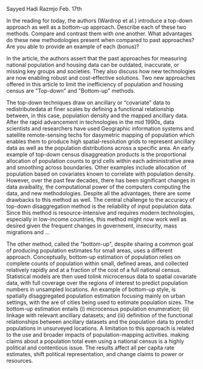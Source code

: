 Sayyed Hadi Razmjo
Feb. 17th


In the reading for today, the authors (Wardrop et al.) introduce a top-down approach as well as a bottom-up approach. Describe each of these two methods. Compare and contrast them with one another. What advantages do these new methodologies present when compared to past approaches? Are you able to provide an example of each (bonus)?

In the article, the authors assert that the past approaches for measuring national population and housing
data can be outdated, inaccurate, or missing key groups and societies. They also discuss how new 
technologies are now enabling robust and cost-effective solutions. Two new approaches offered in this
article to limit the inefficiency of population and housing census are "Top-down" and "Bottom-up" 
methods. 


The top-down techniques draw on ancillary or “covariate” data to redistributedata at finer scales 
by defining a functional relationship between, in this case, population density and the mapped ancillary
data. After the rapid advancement in technologies in the mid 1990s, data scientists and researchers
have used Geographic information systems and satellite remote-sensing techs for dasymetric mapping
of population which enables them to produce high spatial-resolution grids to represent ancillary 
data as well as the population distributions across a specific area. An early example of top-down 
census disaggreation products is the proportional allocation of population counts to grid cells within
each administrative area and smoothing across boundaries. Other examples include allocation of 
population based on covariates known to correlate with population density. However, over the past 
few decades, there has been significant changes in data avaibality, the computational power of the 
computers computing the data, and new methodologies. Despite all the advantages, there are some drawbacks
to this method as well. The central challenge to the accuracy of top-down disaggregation method is the 
reliability of input population data. Since this method is resource-intensive and requires modern
technologies, especially in low-income countries, this method might now work well as desired given the 
frequent changes in government, insecurity, mass migrations and ...


The other method, called the "bottom-up", despite sharing a common goal of producing population
estimates for small areas, uses a different approach. Conceptually, bottom-up estimation of population 
relies on complete counts of population within small, defined areas, and collected relatively rapidly 
and at a fraction of the cost of a full national census. Statistical models are then used tolink 
microcensus data to spatial covariate data, with full coverage over the regions of interest to predict 
population numbers in unsampled locations. An example of bottom-up style, is spatially disaggregated 
population estimation focusing mainly on urban settings, with the are of cities being used to estimate
population sizes. The bottom-up estimation entails (i) microcensus population enumeration;
(ii) linkage with relevant ancillary datasets; and (iii) definition of the functional relationships 
between ancillary datasets and the population data to predict populations in unsurveyed locations. 
A limitation to this approach is related to the use and broader impacts of population-mapping 
activities. making claims about a population total even using a national census is a highly political and contentious issue. The results affect all per capita rate estimates, shift political representation, and change claims to power or resources. 
